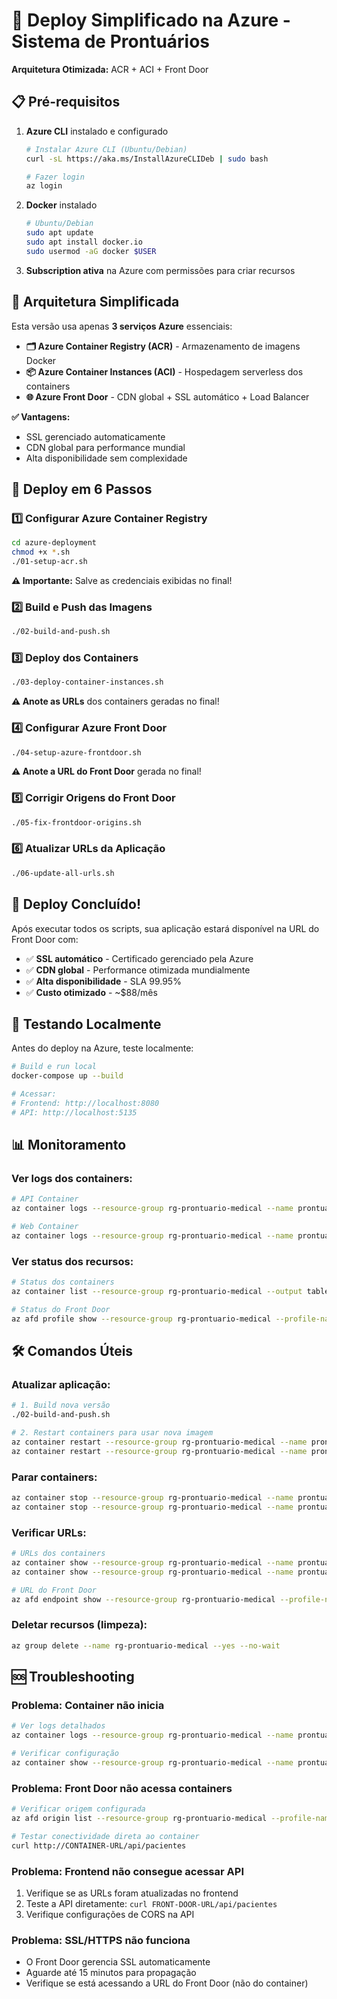 # 🚀 Deploy Simplificado na Azure - Sistema de Prontuários

**Arquitetura Otimizada:** ACR + ACI + Front Door

## 📋 Pré-requisitos

1. **Azure CLI** instalado e configurado
   ```bash
   # Instalar Azure CLI (Ubuntu/Debian)
   curl -sL https://aka.ms/InstallAzureCLIDeb | sudo bash
   
   # Fazer login
   az login
   ```

2. **Docker** instalado
   ```bash
   # Ubuntu/Debian
   sudo apt update
   sudo apt install docker.io
   sudo usermod -aG docker $USER
   ```

3. **Subscription ativa** na Azure com permissões para criar recursos

## 🎯 Arquitetura Simplificada

Esta versão usa apenas **3 serviços Azure** essenciais:

- **🗂️ Azure Container Registry (ACR)** - Armazenamento de imagens Docker
- **📦 Azure Container Instances (ACI)** - Hospedagem serverless dos containers  
- **🌐 Azure Front Door** - CDN global + SSL automático + Load Balancer

**✅ Vantagens:**
- SSL gerenciado automaticamente
- CDN global para performance mundial
- Alta disponibilidade sem complexidade

## 📝 Deploy em 6 Passos

### 1️⃣ Configurar Azure Container Registry

```bash
cd azure-deployment
chmod +x *.sh
./01-setup-acr.sh
```

**⚠️ Importante:** Salve as credenciais exibidas no final!

### 2️⃣ Build e Push das Imagens

```bash
./02-build-and-push.sh
```

### 3️⃣ Deploy dos Containers

```bash
./03-deploy-container-instances.sh
```

**⚠️ Anote as URLs** dos containers geradas no final!

### 4️⃣ Configurar Azure Front Door

```bash
./04-setup-azure-frontdoor.sh
```

**⚠️ Anote a URL do Front Door** gerada no final!

### 5️⃣ Corrigir Origens do Front Door

```bash
./05-fix-frontdoor-origins.sh
```

### 6️⃣ Atualizar URLs da Aplicação

```bash
./06-update-all-urls.sh
```

## 🎉 Deploy Concluído!

Após executar todos os scripts, sua aplicação estará disponível na URL do Front Door com:

- ✅ **SSL automático** - Certificado gerenciado pela Azure
- ✅ **CDN global** - Performance otimizada mundialmente  
- ✅ **Alta disponibilidade** - SLA 99.95%
- ✅ **Custo otimizado** - ~$88/mês

## 🔧 Testando Localmente

Antes do deploy na Azure, teste localmente:

```bash
# Build e run local
docker-compose up --build

# Acessar:
# Frontend: http://localhost:8080  
# API: http://localhost:5135
```

## 📊 Monitoramento

### Ver logs dos containers:
```bash
# API Container
az container logs --resource-group rg-prontuario-medical --name prontuario-api-aci --follow

# Web Container  
az container logs --resource-group rg-prontuario-medical --name prontuario-web-aci --follow
```

### Ver status dos recursos:
```bash
# Status dos containers
az container list --resource-group rg-prontuario-medical --output table

# Status do Front Door
az afd profile show --resource-group rg-prontuario-medical --profile-name fd-prontuario-medical --query "deploymentStatus"
```

## 🛠️ Comandos Úteis

### Atualizar aplicação:
```bash
# 1. Build nova versão
./02-build-and-push.sh

# 2. Restart containers para usar nova imagem
az container restart --resource-group rg-prontuario-medical --name prontuario-api-aci
az container restart --resource-group rg-prontuario-medical --name prontuario-web-aci
```

### Parar containers:
```bash
az container stop --resource-group rg-prontuario-medical --name prontuario-api-aci
az container stop --resource-group rg-prontuario-medical --name prontuario-web-aci
```

### Verificar URLs:
```bash
# URLs dos containers
az container show --resource-group rg-prontuario-medical --name prontuario-api-aci --query "ipAddress.fqdn"
az container show --resource-group rg-prontuario-medical --name prontuario-web-aci --query "ipAddress.fqdn"

# URL do Front Door
az afd endpoint show --resource-group rg-prontuario-medical --profile-name fd-prontuario-medical --endpoint-name eprontuario --query "hostName"
```

### Deletar recursos (limpeza):
```bash
az group delete --name rg-prontuario-medical --yes --no-wait
```


## 🆘 Troubleshooting

### Problema: Container não inicia
```bash
# Ver logs detalhados
az container logs --resource-group rg-prontuario-medical --name prontuario-api-aci --follow

# Verificar configuração
az container show --resource-group rg-prontuario-medical --name prontuario-api-aci
```

### Problema: Front Door não acessa containers
```bash
# Verificar origem configurada
az afd origin list --resource-group rg-prontuario-medical --profile-name fd-prontuario-medical --origin-group-name api-origin-group

# Testar conectividade direta ao container
curl http://CONTAINER-URL/api/pacientes
```

### Problema: Frontend não consegue acessar API
1. Verifique se as URLs foram atualizadas no frontend
2. Teste a API diretamente: `curl FRONT-DOOR-URL/api/pacientes`
3. Verifique configurações de CORS na API

### Problema: SSL/HTTPS não funciona
- O Front Door gerencia SSL automaticamente
- Aguarde até 15 minutos para propagação
- Verifique se está acessando a URL do Front Door (não do container)